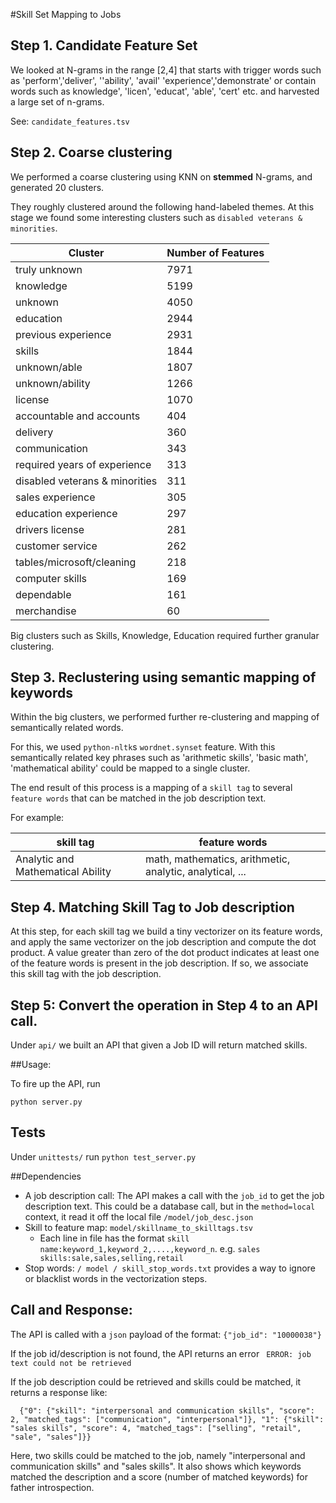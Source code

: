 #Skill Set Mapping to Jobs


## Step 1.   Candidate Feature Set 

We looked at N-grams in the range [2,4] that  starts with trigger words such as 'perform','deliver', ''ability', 'avail' 'experience','demonstrate' or contain words such as  knowledge', 'licen', 'educat', 'able', 'cert'  etc. and harvested a large set of n-grams.

See: `candidate_features.tsv`


## Step 2. Coarse clustering 

We performed a coarse clustering using KNN on __stemmed__  N-grams, and generated  20 clusters.

They roughly clustered around the following hand-labeled themes. At this stage we found some interesting clusters such as `disabled veterans & minorities`. 


| Cluster                           | Number of Features   |
|--------------------------------|------|
| truly unknown                  | 7971 |
| knowledge                      | 5199 |
| unknown                        | 4050 |
| education                      | 2944 |
| previous experience            | 2931 |
| skills                         | 1844 |
| unknown/able                   | 1807 |
| unknown/ability                | 1266 |
| license                        | 1070 |
| accountable and accounts       | 404  |
| delivery                       | 360  |
| communication                  | 343  |
| required years of experience   | 313  |
| disabled veterans & minorities | 311  |
| sales experience               | 305  |
| education experience           | 297  |
| drivers license                | 281  |
| customer service               | 262  |
| tables/microsoft/cleaning      | 218  |
| computer skills                | 169  |
| dependable                     | 161  |
| merchandise                    | 60   |

Big clusters such as Skills, Knowledge, Education required further granular clustering. 

## Step 3. Reclustering using semantic mapping of keywords 

Within the big clusters, we performed further re-clustering and mapping of semantically related words.

For this, we used `python-nltk`s `wordnet.synset` feature.  With this semantically related   key phrases such as 'arithmetic skills',  'basic math',  'mathematical ability' could be mapped to  a single cluster. 

The end result of this process is a mapping of 
a `skill tag` to several `feature words` that can be matched in the job description text. 

For example: 

|skill tag | feature words |
-----------| -------|
| Analytic and Mathematical Ability | math, mathematics, arithmetic, analytic, analytical, ... | 


## Step 4. Matching Skill Tag to Job description 

At this step, for each skill tag we build a tiny vectorizer on its feature words, and apply the same vectorizer on the job description and compute the dot product. A value greater than zero of the dot product indicates at least one of the feature words is present in the job description. If so, we associate this skill tag with the job description. 

## Step 5: Convert the operation in Step 4 to an API call. 

Under `api/` we built an API that given a Job ID will return matched skills.

##Usage:

To fire up the API, run 

`python server.py`

## Tests 

Under `unittests/` run `python test_server.py`

##Dependencies

* A job description call: The API makes a call with the `job_id` to get the  job description text. This could be a database call, but in the `method=local` context, it read it off the local file `/model/job_desc.json`
* Skill to feature map:   `model/skillname_to_skilltags.tsv`  
	* Each line in file has the format `skill name:keyword_1,keyword_2,....,keyword_n`. e.g. `sales skills:sale,sales,selling,retail`
* Stop words: `/ model / skill_stop_words.txt` provides a way  to ignore or blacklist words in the vectorization steps.

## Call and  Response:

The API is called with a `json` payload of the format:
`{"job_id": "10000038"}`


If the job id/description is not found, the API returns an error 
` ERROR: job text could not be retrieved`

If the job description could be retrieved and skills could be matched, it returns a response like:

```Response:
  {"0": {"skill": "interpersonal and communication skills", "score": 2, "matched_tags": ["communication", "interpersonal"]}, "1": {"skill": "sales skills", "score": 4, "matched_tags": ["selling", "retail", "sale", "sales"]}}
```

Here, two skills could be matched to the job, namely "interpersonal and communication skills"  and "sales skills". It also shows which keywords matched the description and a score (number of matched keywords) for father introspection. 

